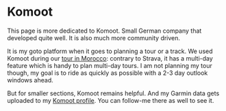 # Komoot

This page is more dedicated to Komoot. Small German company that developed quite well. It is also much more community driven.

It is my goto platform when it goes to planning a tour or a track. We used Komoot during our [tour in Morocco](https://www.komoot.com/collection/2597355/-maroc-sud-5-jours-gravel): contrary to Strava, it has a multi-day feature which is handy to plan multi-day tours. I am not planning my tour though, my goal is to ride as quickly as possible with a 2-3 day outlook windows ahead.

But for smaller sections, Komoot remains helpful. And my Garmin data gets uploaded to my [Komoot profile](https://www.komoot.com/user/2060116877346?ref=imk-qr). You can follow-me there as well to see it.


